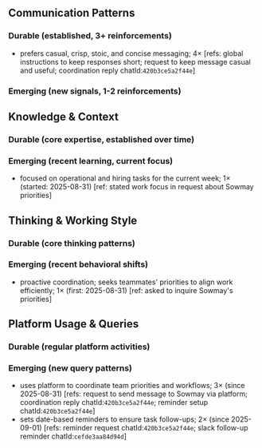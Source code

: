 ## Communication Patterns
### Durable (established, 3+ reinforcements)
- prefers casual, crisp, stoic, and concise messaging; 4× [refs: global instructions to keep responses short; request to keep message casual and useful; coordination reply chatId:`420b3ce5a2f44e`]

### Emerging (new signals, 1-2 reinforcements)

## Knowledge & Context
### Durable (core expertise, established over time)

### Emerging (recent learning, current focus)
- focused on operational and hiring tasks for the current week; 1× (started: 2025-08-31) [ref: stated work focus in request about Sowmay priorities]

## Thinking & Working Style
### Durable (core thinking patterns)

### Emerging (recent behavioral shifts)
- proactive coordination; seeks teammates' priorities to align work efficiently; 1× (first: 2025-08-31) [ref: asked to inquire Sowmay's priorities]

## Platform Usage & Queries
### Durable (regular platform activities)

### Emerging (new query patterns)
- uses platform to coordinate team priorities and workflows; 3× (since 2025-08-31) [refs: request to send message to Sowmay via platform; coordination reply chatId:`420b3ce5a2f44e`; reminder setup chatId:`420b3ce5a2f44e`]
- sets date-based reminders to ensure task follow-ups; 2× (since 2025-09-01) [refs: reminder request chatId:`420b3ce5a2f44e`; slack follow-up reminder chatId:`cefde3aa84d94d`]